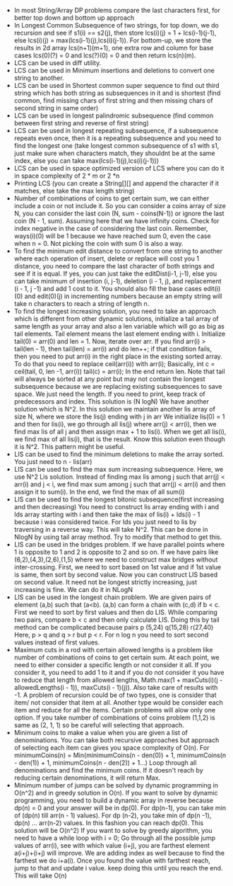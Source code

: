 * In most String/Array DP problems compare the last characters first, for better top down and bottom up approach
* In Longest Common Subsequence of two strings, for top down, we do recursion and see if s1(i) == s2(j), then
  store lcs(i)(j) = 1 + lcs(i-1)(j-1), else lcs(i)(j) = max(lcs(i-1)(j),lcs(i)(j-1)). For bottom-up, we store
  the results in 2d array lcs(n+1)(m+1), one extra row and column for base cases lcs(0)(?) = 0 and lcs(?)(0) = 0 and
  then return lcs(n)(m).
* LCS can be used in diff utility.
* LCS can be used in Minimum insertions and deletions to convert one string to another.
* LCS can be used in Shortest common super sequence to find out third string which has both string as subsequences in it
  and is shortest (find common, find missing chars of first string and then missing chars of second string in same
  order)
* LCS can be used in longest palindromic subsequence (find common between first string and reverse of first string)
* LCS can be used in longest repeating subsequence, if a subsequence repeats even once, then it is a repeating
  subsequence and you need to find the longest one (take longest common subsequence of s1 with s1, just make sure when
  characters match, they shouldnt be at the same index, else you can take max(lcs(i-1)(j),lcs(i)(j-1)))
* LCS can be used in space optimized version of LCS where you can do it in space complexity of 2 * m or 2 *n
* Printing LCS (you can create a String[][] and append the character if it matches, else take the max length string)
* Number of combinations of coins to get certain sum, we can either include a coin or not include it. So you can
  consider
  a coins array of size N, you can consider the last coin (N, sum - coins(N-1)) or ignore the last coin (N - 1, sum).
  Assuming here that we have infinity coins. Check for index negative in the case of considering the last coin.
  Remember,
  ways(i)(0) will be 1 because we have reached sum 0, even the case when n = 0. Not picking the coin with sum 0 is also
  a way.
* To find the minimum edit distance to convert from one string to another where each operation of insert, delete or
  replace
  will cost you 1 distance, you need to compare the last character of both strings and see if it is equal. If yes, you
  can
  just take the editDist(i-1, j-1), else you can take minimum of insertion (i, j-1), deletion (i - 1, j), and
  replacement
  (i - 1, j -1) and add 1 cost to it. You should also fill the base cases edit(i)(0) and edit(0)(j) in incrementing
  numbers
  because an empty string will take n characters to reach a string of length n.
* To find the longest increasing solution, you need to take an approach which is different from other dynamic solutions,
  initialize a tail array of same length as your array and also a len variable which will go as big as tail elements.
  Tail element means the last element ending with i. Initialize tail(0) = arr(0) and len = 1. Now, iterate over arr.
  If you find arr(i) > tail(len - 1), then tail(len) = arr(i) and do len++; if that condition fails, then you need to
  put arr(i) in the right place in the existing sorted array. To do that you need to replace ceil(arr(i)) with arr(i);
  Basically, int c = ceil(tail, 0, len -1, arr(i))
  tail(c) = arr(i); In the end return len. Note that tail will always be sorted at any point but may not contain the
  longest subsequence because we are replacing existing subsequences to save space. We just need the length. If you need
  to print, keep track of predecessors and index. This solution is (N logN) We have another solution which is N^2.
  In this solution we maintain another lis array of size N, where we store the lis(j) ending with j in arr
  We initialize lis(0) = 1 and then for lis(i), we go through all lis(j) where arr(j) <  arr(i), then we find max lis of
  all j and then assign max + 1 to lis(i). When we get all lis(i), we find max of all lis(i), that is the result. Know
  this solution even though it is N^2. This pattern might be useful.
* LIS can be used to find the minimum deletions to make the array sorted. You just need to n - lis(arr)
* LIS can be used to find the max sum increasing subsequence. Here, we use N^2 Lis solution. Instead of finding max lis
  among j such that arr(j) < arr(i) and j < i, we find max sum among j such that arr(j) < arr(i) and then assign it to
  sum(i). In the end, we find the max of all sum(i)
* LIS can be used to find the longest bitonic subsequence(first increasing and then decreasing) You need to construct 
  lis array ending with i and lds array starting with i and then take the max of lis(i) + lds(i) - 1 because i was 
  considered twice. For lds you just need to lis by traversing in a reverse way. This will take N^2. This can be done in
  NlogN by using tail array method. Try to modify that method to get this.
* LIS can be used in the bridges problem. If we have parallel points where 1 is opposite to 1 and 2 is opposite to 2 and
  so on. If we have pairs like (6,2),(4,3),(2,6),(1,5) where we need to construct max bridges without inter-crossing.
  First, we need to sort based on 1st value and if 1st value is same, then sort by second value. Now you can construct
  LIS based on second value. It need not be longest strictly increasing, just increasing is fine. We can do it in NLogN
* LIS can be used in the longest chain problem. We are given pairs of element (a,b) such that (a<b). (a,b) can form a
  chain with (c,d) if b < c. First we need to sort by first values and then do LIS. While comparing two pairs, compare
  b < c and then only calculate LIS. Doing this by tail method can be complicated because pairs p (5,24) q(15,28) r(27,40)
  Here, p > q and q > r but p < r. For n log n you need to sort second values instead of first values.
* Maximum cuts in a rod with certain allowed lengths is a problem like number of combinations of coins to get certain
  sum. At each point, we need to either consider a specific length or not consider it all. If you consider it, you need
  to add 1 to it and if you do not consider it you have to reduce that length from allowed lengths,
  Math.max(1 + maxCuts(i)(j - allowedLengths(i - 1)), maxCuts(i - 1)(j)). Also take care of results with -1. A problem of
  recursion could be of two types, one is consider that item/ not consider that item at all. Another type would be 
  consider each item and reduce for all the items. Certain problems will alow only one option. If you take number of 
  combinations of coins problem (1,1,2) is same as (2, 1, 1) so be careful will selecting that approach.
* Minimum coins to make a value when you are given a list of denominations. You can take both recursive approaches
  but approach of selecting each item can gives you space complexity of O(n). 
  For minimumCoins(n) = Min(minimumCoins(n - den(0)) + 1, minimumCoins(n - den(1)) + 1, minimumCoins(n - den(2)) + 1...) 
  Loop through all denominations and find the minimum coins. If it doesn't reach by reducing certain denominations, 
  it will return Max.
* Minimum number of jumps can be solved by dynamic programming in O(n^2) and in greedy solution in O(n).
  If you want to solve by dynamic programming, you need to build a dynamic array in reverse because dp(n) = 0 and your 
  answer will be in dp(0). For dp(n-1), you can take min of (dp(n) till arr(n - 1) values). For dp (n-2), you take min 
  of dp(n -1), dp(n) ... arr(n-2) values. In this fashion you can reach dp(0). This solution will be O(n^2)
  If you want to solve by greedy algorithm, you need to have a while loop with i = 0; Go through all the possible jump 
  values of arr(i), see with which value (i+j), you are farthest element a(i+j)+(i+j) will improve. We are adding index as 
  well because to find the farthest we do i+a(i). Once you found the value with farthest reach, jump to that and update
  i value. keep doing this until you reach the end. This will take O(n)

  